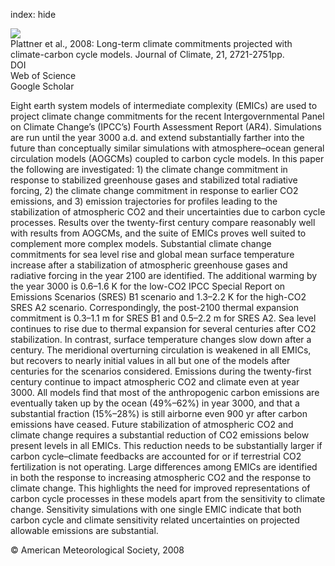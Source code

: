 index: hide

<div class="Citation">
    <div class="Citation-thumb CitationThumb-linked"  data-href="https://doi.org/10.1175/2007jcli1905.1">
      <img src="https://static.claimspace.cloud/climate-study-static/refs/thumbs/9/Plattner_et_al_2008-thumb.png" />
    </div>

  <div class="Citation-body">
    <div class="Citation-text">Plattner et al., 2008: Long-term climate commitments projected with climate-carbon cycle models. <span class="Article-journal">Journal of Climate, </span><span class="Article-volume">21, </span>2721-2751pp.</div>
    <div class="Citation-links">
      <div class="CitationLink" data-href="https://doi.org/10.1175/2007jcli1905.1">
        <div class="CitationLink-icon CitationLink-Doi"></div>
        <div class="CitationLink-text">DOI</div>
      </div>
      <div class="CitationLink" data-href="http://cel.webofknowledge.com/InboundService.do?customersID=atyponcel&smartRedirect=yes&mode=FullRecord&IsProductCode=Yes&product=CEL&Init=Yes&Func=Frame&action=retrieve&SrcApp=literatum&SrcAuth=atyponcel&SID=7CNc3cIRaBKjGbSujFM&UT=WOS:000257246700001">
        <div class="CitationLink-icon CitationLink-Isi"></div>
        <div class="CitationLink-text">Web of Science</div>
      </div>
      <div class="CitationLink" data-href="https://scholar.google.com/scholar?q=10.1175/2007jcli1905.1">
        <div class="CitationLink-icon CitationLink-Scholar"></div>
        <div class="CitationLink-text">Google Scholar</div>
      </div>
    </div>
  </div>
</div>

Eight earth system models of intermediate complexity (EMICs) are used to project climate change commitments for the recent Intergovernmental Panel on Climate Change’s (IPCC’s) Fourth Assessment Report (AR4). Simulations are run until the year 3000 a.d. and extend substantially farther into the future than conceptually similar simulations with atmosphere–ocean general circulation models (AOGCMs) coupled to carbon cycle models. In this paper the following are investigated: 1) the climate change commitment in response to stabilized greenhouse gases and stabilized total radiative forcing, 2) the climate change commitment in response to earlier CO2 emissions, and 3) emission trajectories for profiles leading to the stabilization of atmospheric CO2 and their uncertainties due to carbon cycle processes. Results over the twenty-first century compare reasonably well with results from AOGCMs, and the suite of EMICs proves well suited to complement more complex models. Substantial climate change commitments for sea level rise and global mean surface temperature increase after a stabilization of atmospheric greenhouse gases and radiative forcing in the year 2100 are identified. The additional warming by the year 3000 is 0.6–1.6 K for the low-CO2 IPCC Special Report on Emissions Scenarios (SRES) B1 scenario and 1.3–2.2 K for the high-CO2 SRES A2 scenario. Correspondingly, the post-2100 thermal expansion commitment is 0.3–1.1 m for SRES B1 and 0.5–2.2 m for SRES A2. Sea level continues to rise due to thermal expansion for several centuries after CO2 stabilization. In contrast, surface temperature changes slow down after a century. The meridional overturning circulation is weakened in all EMICs, but recovers to nearly initial values in all but one of the models after centuries for the scenarios considered. Emissions during the twenty-first century continue to impact atmospheric CO2 and climate even at year 3000. All models find that most of the anthropogenic carbon emissions are eventually taken up by the ocean (49%–62%) in year 3000, and that a substantial fraction (15%–28%) is still airborne even 900 yr after carbon emissions have ceased. Future stabilization of atmospheric CO2 and climate change requires a substantial reduction of CO2 emissions below present levels in all EMICs. This reduction needs to be substantially larger if carbon cycle–climate feedbacks are accounted for or if terrestrial CO2 fertilization is not operating. Large differences among EMICs are identified in both the response to increasing atmospheric CO2 and the response to climate change. This highlights the need for improved representations of carbon cycle processes in these models apart from the sensitivity to climate change. Sensitivity simulations with one single EMIC indicate that both carbon cycle and climate sensitivity related uncertainties on projected allowable emissions are substantial.

<div class="Citation-copy">
&copy; American Meteorological Society, 2008
</div>